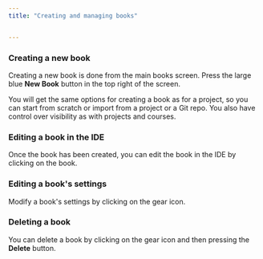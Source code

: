 ```yaml
---
title: "Creating and managing books"


---
```


### Creating a new book
Creating a new book is done from the main books screen. Press the large blue **New Book** button in the top right of the screen.

You will get the same options for creating a book as for a project, so you can start from scratch or import from a project or a Git repo. You also have control over visibility as with projects and courses.

### Editing a book in the IDE
Once the book has been created, you can edit the book in the IDE by clicking on the book.

### Editing a book's settings
Modify a book's settings by clicking on the gear icon.

### Deleting a book
You can delete a book by clicking on the gear icon and then pressing the **Delete** button.



